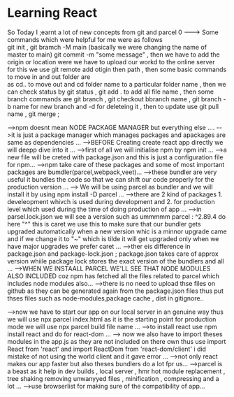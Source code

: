 # Learning React

So Today I ;earnt a lot of new concepts from git and parcel  0
---> Some commands which were helpful for me were as follows  
 git init , git bramch -M main (basically we were changing the name of master to main)
git commit -m "some message" , then we have to add the origin or location were we have to upload our workd to the online server  
for this we use git remote add otigin then path , then some basic commands to move in and out folder are  
as cd.. to move out and cd folder name to a particular folder name , then we can check status by git status  , git add . to add all file name  , then some branch commands are git branch , git checkout bbranch name , git branch -b name for new branch and -d for deleteing it , then to update use git pull name , git merge ;  
  
-->npm doesnt mean NODE PACKAGE MANAGER but everything else ....
-->it is just a package manager which manages packages and apackages are same as dependencies ...
-->BEFORE Creating create react app directly we will deepp dive into it ...
-->first of all we will initialise npm by npm init ...
-->a new file will be creted with package.json and this is just a configuration file for npm...
-->npm take care of these packages and some of most important packages are bumdler(parcel,webpack,veet)...
-->these bundler are very useful it bundles the code so that we can shift our code properly for the production version ...
--> We will be using parcel as bundler and we will install  it by using npm install -D parcel ...
-->there are 2 kind of packages 1. develeopment whivch is used during development and 2. for production level which used during the time of doing production of app ...
-->in parsel.lock.json we will see a version such as ummmmm parcel : ^2.89.4 do here "^" this is caret we use this to make sure that our bundler gets upgraded automatically when a new version whic is a minnor upgrade came and if we change it to "~" which is tilde it will get upgraded only when we have major upgrades we prefer caret ...
-->ther eis difference in package.json and package-lock.json ; package.json takes care of approx version whiile package lock stores the exact version of the bundlers and all ...
-->WHEN WE INSTAALL PARCEL WE'LL SEE THAT NODE MODULES ALSO INCLUDED coz npm has fetched all the files related to parcel which includes node modules also...
-->there is no need to upload thse files on github as they can be generated again from the package.json files thus put thses files such as node-modules,package cache , dist in gitignore..

-->now we have to start our app on our local server in an genuine way thus we will use npx parcel index.html as it is the starting point for production mode we will use npx parcel build file name ...
-->to install react use npm install react and do for react-dom ...
--> now we also have to import theses modules in the app.js as they are not included on there own thus use import React from 'react' and import ReactDom from 'react-dom/client' i did mistake of not using the world client and it gave error  ...
-->not only react makes our app faster but also theses bundlers do a lot fpr us...
-->parcel  is a beast as it help in dev builds , local server , hmr hot module replacement , tree shaking removing unwanyyed files , minification , compressing and a lot ...
-->use browserlist for making sure of the compatibility of app...
